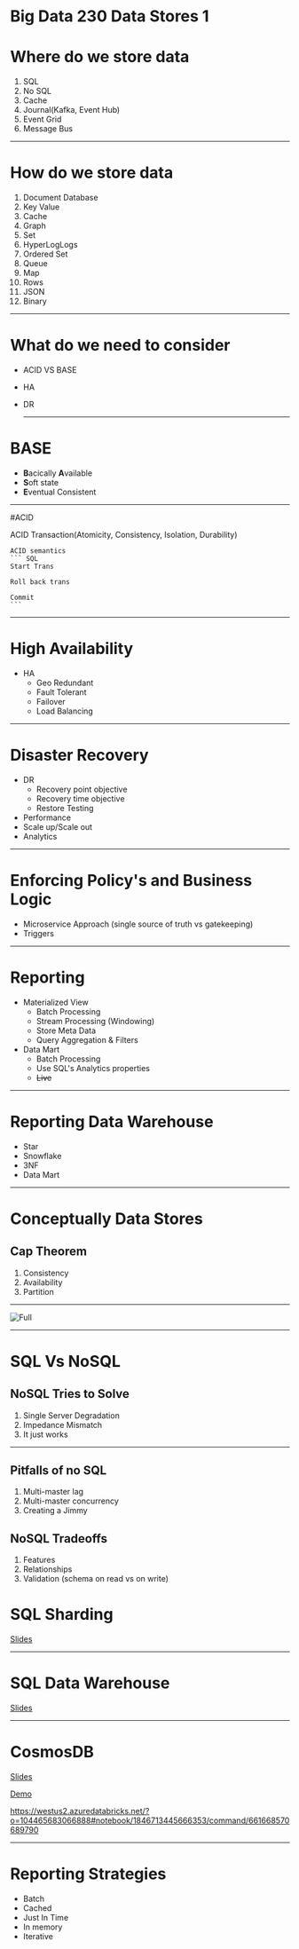 # Big Data 230 Data Stores 1

# Where do we store data
1. SQL 
2. No SQL 
3. Cache
1. Journal(Kafka, Event Hub) 
1. Event Grid 
1. Message Bus
---
# How do we store data
1. Document Database  
1. Key Value 
1. Cache
1. Graph
1. Set
2. HyperLogLogs 
3. Ordered Set 
4. Queue
5. Map
6. Rows
7. JSON
8. Binary
---

# What do we need to consider 
* ACID VS BASE
* HA
* DR
  
  ---
# BASE 

* **B**acically **A**vailable 
* **S**oft state
* **E**ventual Consistent

---
#ACID

 ACID Transaction(Atomicity, Consistency, Isolation, Durability)


    ACID semantics 
    ``` SQL
    Start Trans

    Roll back trans

    Commit
    ```
---

# High Availability

* HA
  * Geo Redundant
  * Fault Tolerant
  * Failover
  * Load Balancing
---
# Disaster Recovery 
* DR
  * Recovery point objective 
  * Recovery time objective
  * Restore Testing
* Performance
* Scale up/Scale out
* Analytics

---


# Enforcing Policy's and Business Logic
* Microservice Approach (single source of truth vs gatekeeping)
* Triggers
   
---

# Reporting
* Materialized View
    * Batch Processing
    * Stream Processing (Windowing)
    * Store Meta Data 
    * Query Aggregation & Filters
* Data Mart
  * Batch Processing
  * Use SQL's Analytics properties
  * ~~Live~~
---
# Reporting Data Warehouse
* Star 
* Snowflake
* 3NF
* Data Mart

---
# Conceptually Data Stores
## Cap Theorem
1. Consistency
2. Availability
3. Partition 

---

![Full](https://microshak.github.io/MicroNotes/Images/Cap.png)

---

# SQL Vs NoSQL
## NoSQL Tries to Solve
1. Single Server Degradation
1. Impedance Mismatch
1. It just works

---

## Pitfalls of no SQL
1. Multi-master lag
2. Multi-master concurrency
3. Creating a Jimmy 

## NoSQL Tradeoffs
1. Features
2. Relationships
3. Validation (schema on read vs on write)


# SQL Sharding

[Slides](https://microshak.github.io/MicroNotes/Notes.html?path=Azure/SQL+Azure/HorizontalScaling.md)


---
# SQL Data Warehouse
[Slides](https://microshak.github.io/MicroNotes/Notes.html?path=Azure/DataWarehouse)


---
# CosmosDB
[Slides](https://microshak.github.io/MicroNotes/Notes.html?path=Azure/CosmosDB)

[Demo](https://value-microshak2.notebooks.azure.com/j/notebooks/DataBricksQuery.ipynb)

https://westus2.azuredatabricks.net/?o=104465683066888#notebook/1846713445666353/command/661668570689790


---
# Reporting Strategies
* Batch
* Cached
* Just In Time
* In memory
* Iterative 




